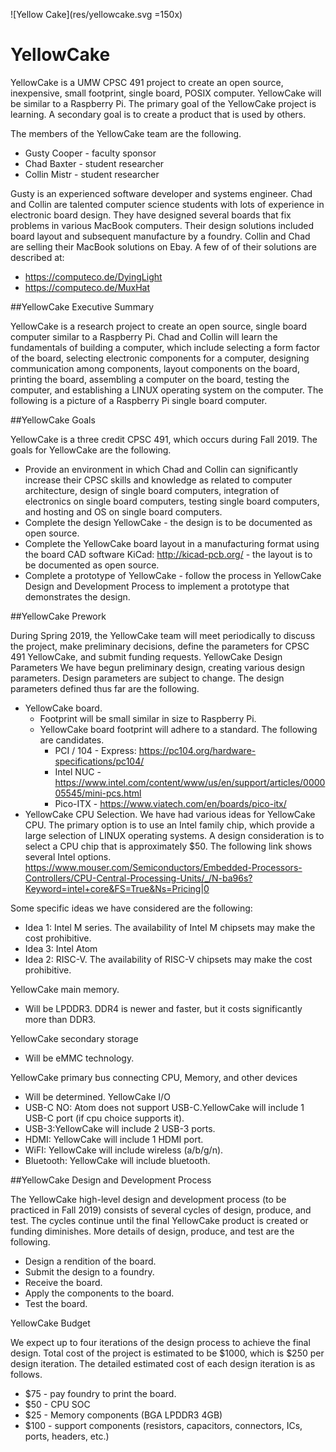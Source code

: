 ![Yellow Cake](res/yellowcake.svg =150x)

# YellowCake

YellowCake is a UMW CPSC 491 project to create an open source, inexpensive, small footprint, single board, POSIX computer. YellowCake will be similar to a Raspberry Pi. The primary goal of the YellowCake project is learning. A secondary goal is to create a product that is used by others.


The members of the YellowCake team are the following.
- Gusty Cooper - faculty sponsor
- Chad Baxter - student researcher
- Collin Mistr - student researcher


Gusty is an experienced software developer and systems engineer. Chad and Collin are talented computer science students with lots of experience in electronic board design. They have designed several boards that fix problems in various MacBook computers. Their design solutions included board layout and subsequent manufacture by a foundry. Collin and Chad are selling their MacBook solutions on Ebay. A few of of their solutions are described at: 


- https://computeco.de/DyingLight
- https://computeco.de/MuxHat

##YellowCake Executive Summary


YellowCake is a research project to create an open source, single board computer similar to a Raspberry Pi. Chad and Collin will learn the fundamentals of building a computer, which include selecting a form factor of the board, selecting electronic components for a computer, designing communication among components, layout components on the board, printing the board, assembling a computer on the board, testing the computer, and establishing a LINUX operating system on the computer. The following is a picture of a Raspberry Pi single board computer.

##YellowCake Goals

YellowCake is a three credit CPSC 491, which occurs during Fall 2019. The goals for YellowCake are the following.
- Provide an environment in which Chad and Collin can significantly increase their CPSC skills and knowledge as related to computer architecture, design of single board computers, integration of electronics on single board computers, testing single board computers, and hosting and OS on single board computers.
- Complete the design YellowCake - the design is to be documented as open source.
- Complete the YellowCake board layout in a manufacturing format using the board CAD software KiCad: http://kicad-pcb.org/ - the layout is to be documented as open source.
- Complete a prototype of YellowCake - follow the process in YellowCake Design and Development Process to implement a prototype that demonstrates the design.

##YellowCake Prework

During Spring 2019, the YellowCake team will meet periodically to discuss the project, make preliminary decisions, define the parameters for CPSC 491 YellowCake, and submit funding requests. 
YellowCake Design Parameters
We have begun preliminary design, creating various design parameters. Design parameters are subject to change. The design parameters defined thus far are the following.
- YellowCake board.
  - Footprint will be small similar in size to Raspberry Pi.
  - YellowCake board footprint will adhere to a standard. The following are candidates.
     - PCI / 104 - Express:  https://pc104.org/hardware-specifications/pc104/
     - Intel NUC - https://www.intel.com/content/www/us/en/support/articles/000005545/mini-pcs.html
     - Pico-ITX - https://www.viatech.com/en/boards/pico-itx/ 
- YellowCake CPU Selection. We have had various ideas for YellowCake CPU. The primary option is to use an Intel family chip, which provide a large selection of LINUX operating systems. A design consideration is to select a CPU chip that is approximately $50. The following link shows several Intel options.
https://www.mouser.com/Semiconductors/Embedded-Processors-Controllers/CPU-Central-Processing-Units/_/N-ba96s?Keyword=intel+core&FS=True&Ns=Pricing|0

Some specific ideas we have considered are the following:
- Idea 1: Intel M series. The availability of Intel M chipsets may make the cost prohibitive.
- Idea 3: Intel Atom
- Idea 2: RISC-V. The availability of RISC-V chipsets may make the cost prohibitive.

YellowCake main memory. 
- Will be LPDDR3. DDR4 is newer and faster, but it costs significantly more than DDR3.

YellowCake secondary storage
- Will be eMMC technology.

YellowCake primary bus connecting CPU, Memory, and other devices 
- Will be determined.
YellowCake I/O
- USB-C NO: Atom does not support USB-C.YellowCake will include 1 USB-C port (if cpu choice supports it).
- USB-3:YellowCake will include 2 USB-3 ports.
- HDMI: YellowCake will include 1 HDMI port.
- WiFI: YellowCake will include wireless (a/b/g/n).
- Bluetooth: YellowCake will include bluetooth.

##YellowCake Design and Development Process

The YellowCake high-level design and development process (to be practiced in Fall 2019) consists of several cycles of design, produce, and test. The cycles continue until the final YellowCake product is created or funding diminishes. More details of design, produce, and test are the following.
- Design a rendition of the board.
- Submit the design to a foundry.
- Receive the board.
- Apply the components to the board.
- Test the board. 

YellowCake Budget

We expect up to four iterations of the design process to achieve the final design. Total cost of the project is estimated to be $1000, which is $250 per design iteration. The detailed estimated cost of each design iteration is as follows.
- $75 - pay foundry to print the board.
- $50 - CPU SOC
- $25 - Memory components (BGA LPDDR3 4GB)
- $100 - support components (resistors, capacitors, connectors, ICs, ports,
headers, etc.)
